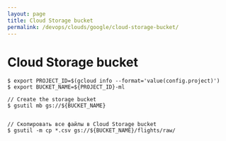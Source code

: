 ```yaml
---
layout: page
title: Cloud Storage bucket
permalink: /devops/clouds/google/cloud-storage-bucket/
---
```


# Cloud Storage bucket

    $ export PROJECT_ID=$(gcloud info --format='value(config.project)')
    $ export BUCKET_NAME=${PROJECT_ID}-ml

    // Create the storage bucket 
    $ gsutil mb gs://${BUCKET_NAME}

   
    // Скопировать все файлы в Cloud Storage bucket
    $ gsutil -m cp *.csv gs://${BUCKET_NAME}/flights/raw/
